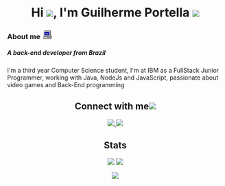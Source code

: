 <h1 align="center">Hi <img src="https://github.com/TheDudeThatCode/TheDudeThatCode/blob/master/Assets/gandalf_parrot.gif" width="29px" style="max-width:100%;">, I'm Guilherme Portella  <img src="https://github.com/TheDudeThatCode/TheDudeThatCode/blob/master/Assets/Mario_Hello_Big.gif" width="24px" style="max-width:100%;"></h1>

### About me  <img src="https://github.com/TheDudeThatCode/TheDudeThatCode/blob/master/Assets/PC.gif" width="24px" style="max-width:100%;">
<h5>A back-end developer from Brazil</h5>

I'm a third year Computer Science student, I'm at IBM as a FullStack Junior Programmer, working with Java, NodeJs and JavaScript, passionate about video games and Back-End programming



<h2 align="center">Connect with me<img src="https://github.com/TheDudeThatCode/TheDudeThatCode/blob/master/Assets/wave.gif" height="32px" style="max-width:100%;"></h2>
<p align="center">
 <a href="mailto: guilhermeportella2@gmail.com">
  <img src="https://img.shields.io/badge/-Guilherme Portella-c14438?style=flat-square&logo=Gmail&logoColor=white&link=mailto:guilhermeportella2@gmail.com"/>
 </a>
 <a href="https://www.linkedin.com/in/myprofileguilhermeportella/">
 <img src="https://img.shields.io/badge/-Guilherme Portella-blue?style=flat-square&logo=Linkedin&logoColor=white&link=https://www.linkedin.com/in/guilhermeportella-1997a008/"/>
</a>
</p>

<h2 align="center">
  Stats
</h2>

<p align = "center">
 <img  src = "https://github-readme-stats.vercel.app/api?username=guilhermeportella&show_icons=true&theme=radical&line_height=40">
 <img  src = "https://github-readme-stats.vercel.app/api/top-langs/?username=guilhermeportella&theme=radical&line_height=34)](https://github.com/guilhermeportella"/>
 </p>

<p align = "center">
 <img  src="https://github-readme-streak-stats.herokuapp.com/?user=guilhermeportella&show_icons=true&locale=en&layout=compact&theme=radical&line_height=34" />
</p>
